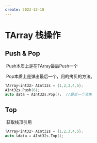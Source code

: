 ```yaml
---
create: 2023-12-18
---
```

# TArray 栈操作

## Push & Pop

​	Push本质上是在TArray最后Push一个

​	Pop本质上是弹出最后一个，用的拷贝的方法。

```C++
TArray<int32> AInt32s = {1,2,3,4,5};
AInt32s.Push(6);
auto data = AInt32s.Pop();	//最后一个消失
```

## Top

​	获取栈顶引用

```C++
TArray<int32> AInt32s = {1,2,3,4,5};
auto &data = AInt32s.Top();		
```


